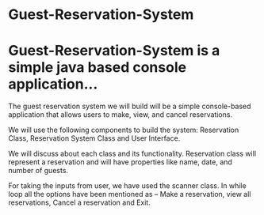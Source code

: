 # Guest-Reservation-System

# Guest-Reservation-System is a simple java based console application...

The guest reservation system we will build will be a simple console-based application that allows users to make, view, and cancel reservations.

We will use the following components to build the system: Reservation Class, Reservation System Class and User Interface.

We will discuss about each class and its functionality. Reservation class will represent a reservation and will have properties like name, date, and number of guests.

For taking the inputs from user, we have used the scanner class. In while loop all the options have been mentioned as – Make a reservation, view all reservations, Cancel a reservation and Exit.
